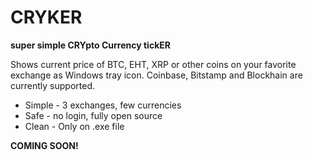 # CRYKER
**super simple CRYpto Currency tickER**

Shows current price of BTC, EHT, XRP or other coins on your favorite exchange as Windows tray icon. Coinbase, Bitstamp and Blockhain are currently supported.

- Simple - 3 exchanges, few currencies
- Safe - no login, fully open source
- Clean - Only on .exe file

**COMING SOON!**
